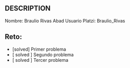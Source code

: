 ## DESCRIPTION

Nombre: Braulio Rivas Abad
Usuario Platzi: Braulio_Rivas

## Reto:

- [solved] Primer problema
- [ solved ] Segundo problema
- [ solved ] Tercer problema
